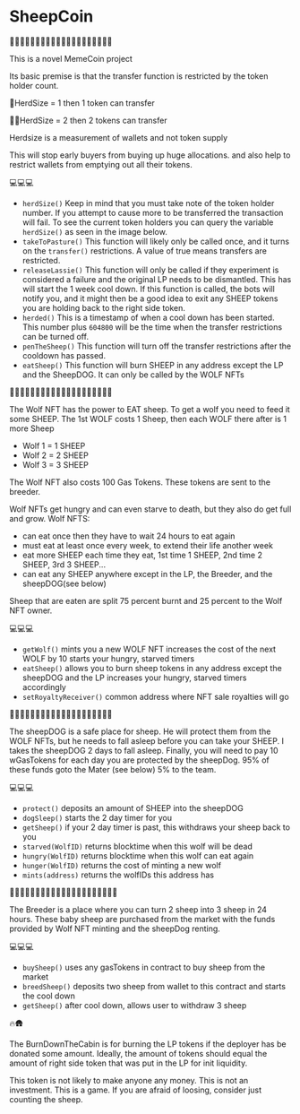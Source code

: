 # SheepCoin

🐑🐑🐑🐑🐑🐑🐑🐑🐑🐑🐑🐑🐑🐑🐑🐑🐑🐑🐑🐑

This is a novel MemeCoin project

Its basic premise is that the transfer function is restricted by the token holder count.

🐑HerdSize = 1 then 1 token can transfer

🐑🐑HerdSize = 2 then 2 tokens can transfer

Herdsize is a measurement of wallets and not token supply

This will stop early buyers from buying up huge allocations. and also help to restrict wallets from emptying out all their tokens. 

💻💻💻

* `herdSize()`
Keep in mind that you must take note of the token holder number. If you attempt to cause more to be transferred the transaction will fail. 
To see the current token holders you can query the variable `herdSize()` as seen in the image below. 
*  `takeToPasture()` 
This function will likely only be called once, and it turns on the `transfer()` restrictions. A value of true means transfers are restricted.
* `releaseLassie()`
This function will only be called if they experiment is considered a failure and the original LP needs to be dismantled. This has will start the 1 week cool down. 
If this function is called, the bots will notify you, and it might then be a good idea to exit any SHEEP tokens you are holding back to the right side token.
* `herded()`
This is a timestamp of when a cool down has been started. This number plus `604800` will be the time when the transfer restrictions can be turned off.
* `penTheSheep()`
This function will turn off the transfer restrictions after the cooldown has passed.
* `eatSheep()`
This function will burn SHEEP in any address except the LP and the SheepDOG. It can only be called by the WOLF NFTs

🐺🐺🐺🐺🐺🐺🐺🐺🐺🐺🐺🐺🐺🐺🐺🐺🐺🐺🐺🐺

The Wolf NFT has the power to EAT sheep. To get a wolf you need to feed it some SHEEP. The 1st WOLF costs 1 Sheep, then each WOLF there after is 1 more Sheep
* Wolf 1 = 1 SHEEP
* Wolf 2 = 2 SHEEP
* Wolf 3 = 3 SHEEP

The Wolf NFT also costs 100 Gas Tokens. These tokens are sent to the breeder.

Wolf NFTs get hungry and can even starve to death, but they also do get full and grow. 
Wolf NFTS:
* can eat once then they have to wait 24 hours to eat again
* must eat at least once every week, to extend their life another week
* eat more SHEEP each time they eat, 1st time 1 SHEEP, 2nd time 2 SHEEP, 3rd 3 SHEEP...
* can eat any SHEEP anywhere except in the LP, the Breeder, and the sheepDOG(see below)

Sheep that are eaten are split 75 percent burnt and 25 percent to the Wolf NFT owner.

💻💻💻

* `getWolf()`
mints you a new WOLF NFT
increases the cost of the next WOLF by 10
starts your hungry, starved timers
* `eatSheep()`
allows you to burn sheep tokens in any address except the sheepDOG and the LP
increases your hungry, starved timers accordingly
* `setRoyaltyReceiver()`
common address where NFT sale royalties will go


🐑🐶🐑🐶🐑🐶🐑🐶🐑🐶🐑🐶🐑🐶🐑🐶🐑🐶🐑🐶

The sheepDOG is a safe place for sheep. He will protect them from the WOLF NFTs, but he needs to fall asleep before you can take your SHEEP.
I takes the sheepDOG 2 days to fall asleep. Finally, you will need to pay 10 wGasTokens for each day you are protected by the sheepDog. 95% of these funds goto the Mater (see below) 5% to the team.

💻💻💻

* `protect()` 
deposits an amount of SHEEP into the sheepDOG
* `dogSleep()`
starts the 2 day timer for you 
* `getSheep()`
if your 2 day timer is past, this withdraws your sheep back to you
* `starved(WolfID)`
returns blocktime when this wolf will be dead
* `hungry(WolfID)`
returns blocktime when this wolf can eat again
* `hunger(WolfID)`
returns the cost of minting a new wolf
* `mints(address)`
returns the wolfIDs this address has

🐑🐑👶🐑🐑👶🐑🐑👶🐑🐑👶🐑🐑👶🐑🐑👶🐑🐑👶

The Breeder is a place where you can turn 2 sheep into 3 sheep in 24 hours. These baby sheep are purchased from the market with the funds provided by Wolf NFT minting and the sheepDog renting.

💻💻💻
* `buySheep()` 
uses any gasTokens in contract to buy sheep from the market
* `breedSheep()`
deposits two sheep from wallet to this contract and starts the cool down
* `getSheep()`
after cool down, allows user to withdraw 3 sheep


🔥🛖

The BurnDownTheCabin is for burning the LP tokens if the deployer has be donated some amount. Ideally, the amount of tokens should
equal the amount of right side token that was put in the LP for init liquidity.

This token is not likely to make anyone any money. This is not an investment. This is a game. If you are afraid of loosing, consider just counting the sheep.





